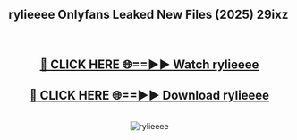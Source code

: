 <h2>rylieeee Onlyfans Leaked New Files (2025) 29ixz</h2>
<br>
<div align="center">
<h2><a href="https://mediafiles.top/rylieeee&ref=git" rel="nofollow">🔴 CLICK HERE 🌐==►► Watch rylieeee</a></h2>
<h2><a href="https://mediafiles.top/rylieeee&ref=git" rel="nofollow">🔴 CLICK HERE 🌐==►► Download rylieeee</a></h2>
<br>
<a href="https://mediafiles.top/rylieeee&ref=git" rel="nofollow" data-target="animated-image.originalLink"><img src="https://i.ibb.co.com/xMMVF88/686577567.gif" alt="rylieeee" style="max-width: 100%; display: inline-block;" data-target="animated-image.originalImage"></a>
</div>
<br>
<br>